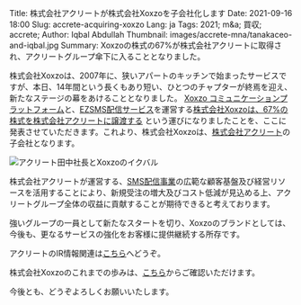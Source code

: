 Title: 株式会社アクリートが株式会社Xoxzoを子会社化します
Date: 2021-09-16 18:00
Slug: accrete-acquiring-xoxzo
Lang: ja
Tags: 2021; m&a; 買収; accrete;
Author: Iqbal Abdullah
Thumbnail: images/accrete-mna/tanakaceo-and-iqbal.jpg
Summary: Xoxzoの株式の67%が株式会社アクリートに取得され、アクリートグループ傘下に入ることとなりました。

株式会社Xoxzoは、2007年に、狭いアパートのキッチンで始まったサービスですが、本日、14年間という長くもあり短い、ひとつのチャプターが終焉を迎え、新たなステージの幕をあけることとなりました。
[Xoxzo コミュニケーションプラットフォーム](https://www.xoxzo.com/)と、[EZSMS配信サービス](https://www.ezsms.biz/)を運営する[株式会社Xoxzoは、67%の株式を株式会社アクリートに譲渡する](https://ssl4.eir-parts.net/doc/4395/tdnet/2025312/00.pdf)
という運びになりましたことを、ここに発表させていただきます。これより、株式会社Xoxzoは、[株式会社アクリート](https://www.accrete-inc.com/company/)の子会社となります。

![アクリート田中社長とXoxzoのイクバル](/images/accrete-mna/tanakaceo-and-iqbal.jpg)

株式会社アクリートが運営する、[SMS配信事業](https://www.accrete-inc.com/)の広範な顧客基盤及び経営リソースを活用することにより、新規受注の増大及びコスト低減が見込める上、アクリートグループ全体の収益に貢献することが期待できると考えております。

強いグループの一員として新たなスタートを切り、Xoxzoのブランドとしては、今後も、更なるサービスの強化をお客様に提供継続する所存です。

アクリートのIR情報関連は[こちら](https://www.accrete-inc.com/company/ir/)へどうぞ。

株式会社Xoxzoのこれまでの歩みは、[こちら](https://info.xoxzo.com/ja/)からご確認いただけます。

今後とも、どうぞよろしくお願いいたします。
